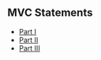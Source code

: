 ## MVC Statements
- [Part I](https://docs.google.com/document/d/10d2Ceg2FKlVPeD5-YHI9uEm3Da4Un6j-9pg8r-ohx4U/edit?rm=minimal)
- [Part II](https://docs.google.com/document/d/1VfipKjThu5sbh1AC9PudzEJP886Q9Eu5qUnfyZUaB40/edit?rm=minimal)
- [Part III](https://docs.google.com/document/d/1PDLDAQzxxBKwdb_6luB27no27-C8al1zH3_9bDOJ35E/edit?rm=minimal)